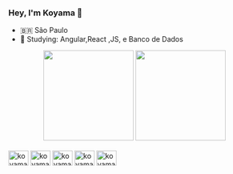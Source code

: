 ###  Hey, I'm Koyama 👋

- 🇧🇷 São Paulo 
- 🌱 Studying: Angular,React ,JS, e Banco de Dados

<div align="center">
  <img height="180em" src="https://github-readme-stats.vercel.app/api?username=Koyama8&show_icons=true&theme=moltack&include_all_commits=true&count_private=true"/>
  <img height="180em" src="https://github-readme-stats.vercel.app/api/top-langs/?username=Koyama8&layout=compact&langs_count=7&theme=moltack"/>
</div>

<div style="display: inline_block"><br>
   <img align="center" alt="koyama8" height="30" width="40" src="https://cdn.jsdelivr.net/gh/devicons/devicon/icons/javascript/javascript-original.svg"/>

  <img align="center" alt="koyama8" height="30" width="40" src="https://cdn.jsdelivr.net/gh/devicons/devicon/icons/angularjs/angularjs-original.svg" />
  
  <img align="center" alt="koyama8" height="30" width="40"  src="https://cdn.jsdelivr.net/gh/devicons/devicon/icons/react/react-original.svg" />
            
  <img align="center" alt="koyama8" height="30" width="40" src="https://cdn.jsdelivr.net/gh/devicons/devicon/icons/html5/html5-original.svg" />
  
  <img align="center" alt="koyama8" height="30" width="40" src="https://cdn.jsdelivr.net/gh/devicons/devicon/icons/css3/css3-original.svg"/>


</div>
